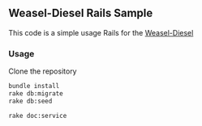 ## Weasel-Diesel Rails Sample

This code is a simple usage Rails for the [Weasel-Diesel](https://github.com/mattetti/Weasel-Diesel/)

### Usage

Clone the repository

``` bash
bundle install
rake db:migrate
rake db:seed

rake doc:service
```
